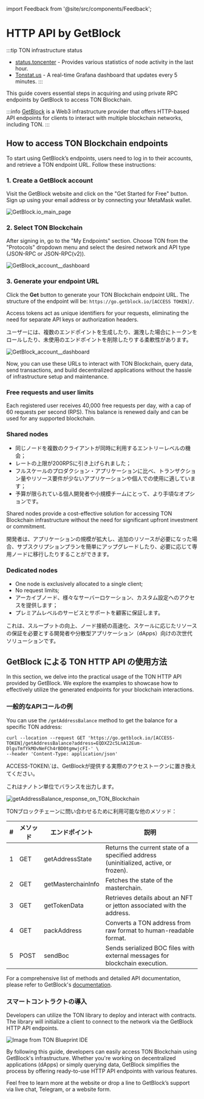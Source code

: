 import Feedback from '@site/src/components/Feedback';

# HTTP API by GetBlock

:::tip TON infrastructure status

- [status.toncenter](https://status.toncenter.com/) - Provides various statistics of node activity in the last hour.
- [Tonstat.us](https://tonstat.us/) - A real-time Grafana dashboard that updates every 5 minutes.
  :::

This guide covers essential steps in acquiring and using private RPC endpoints by GetBlock to access TON Blockchain.

:::info
[GetBlock](https://getblock.io/) is a Web3 infrastructure provider that offers HTTP-based API endpoints for clients to interact with multiple blockchain networks, including TON.
:::

## How to access TON Blockchain endpoints

To start using GetBlock’s endpoints, users need to log in to their accounts, and retrieve a TON endpoint URL. Follow these instructions:

### 1. Create a GetBlock account

Visit the GetBlock website and click on the "Get Started for Free" button. Sign up using your email address or by connecting your MetaMask wallet.

![GetBlock.io_main_page](/img/docs/getblock-img/unnamed-2.png?=RAW)

### 2. Select TON Blockchain

After signing in, go to the "My Endpoints" section. Choose TON from the "Protocols" dropdown menu and select the desired network and API type (JSON-RPC or JSON-RPC(v2)).

![GetBlock_account__dashboard](/img/docs/getblock-img/unnamed-4.png)

### 3. Generate your endpoint URL

Click the **Get** button to generate your TON Blockchain endpoint URL. The structure of the endpoint will be: `https://go.getblock.io/[ACCESS TOKEN]/`.

Access tokens act as unique identifiers for your requests, eliminating the need for separate API keys or authorization headers.

ユーザーには、複数のエンドポイントを生成したり、漏洩した場合にトークンをロールしたり、未使用のエンドポイントを削除したりする柔軟性があります。

![GetBlock_account__dashboard](/img/docs/getblock-img/unnamed-3.png)

Now, you can use these URLs to interact with TON Blockchain, query data, send transactions, and build decentralized applications without the hassle of infrastructure setup and maintenance.

### Free requests and user limits

Each registered user receives 40,000 free requests per day, with a cap of 60 requests per second (RPS). This balance is renewed daily and can be used for any supported blockchain.

### Shared nodes

- 同じノードを複数のクライアントが同時に利用するエントリーレベルの機会；
- レートの上限が200RPSに引き上げられました；
- フルスケールのプロダクション・アプリケーションに比べ、トランザクション量やリソース要件が少ないアプリケーションや個人での使用に適しています；
- 予算が限られている個人開発者や小規模チームにとって、より手頃なオプションです。

Shared nodes provide a cost-effective solution for accessing TON Blockchain infrastructure without the need for significant upfront investment or commitment.

開発者は、アプリケーションの規模が拡大し、追加のリソースが必要になった場合、サブスクリプションプランを簡単にアップグレードしたり、必要に応じて専用ノードに移行したりすることができます。

### Dedicated nodes

- One node is exclusively allocated to a single client;
- No request limits;
- アーカイブノード、様々なサーバーロケーション、カスタム設定へのアクセスを提供します；
- プレミアムレベルのサービスとサポートを顧客に保証します。

これは、スループットの向上、ノード接続の高速化、スケールに応じたリソースの保証を必要とする開発者や分散型アプリケーション（dApps）向けの次世代ソリューションです。

## GetBlock による TON HTTP API の使用方法

In this section, we delve into the practical usage of the TON HTTP API provided by GetBlock. We explore the examples to showcase how to effectively utilize the generated endpoints for your blockchain interactions.

### 一般的なAPIコールの例

You can use the `/getAddressBalance` method to get the balance for a specific TON address:

```
curl --location --request GET 'https://go.getblock.io/[ACCESS-TOKEN]/getAddressBalance?address=EQDXZ2c5LnA12Eum-DlguTmfYkMOvNeFCh4rBD0tgmwjcFI-' \    
--header 'Content-Type: application/json' 
```

ACCESS-TOKEN\\`は、GetBlockが提供する実際のアクセストークンに置き換えてください。

これはナノトン単位でバランスを出力します。

![getAddressBalance_response_on_TON_Blockchain](/img/docs/getblock-img/unnamed-2.png)

TONブロックチェーンに問い合わせるために利用可能な他のメソッド：

| # | メソッド | エンドポイント            | 説明                                                                                                                      |
| - | ---- | ------------------ | ----------------------------------------------------------------------------------------------------------------------- |
| 1 | GET  | getAddressState    | Returns the current state of a specified address (uninitialized, active, or frozen). |
| 2 | GET  | getMasterchainInfo | Fetches the state of the masterchain.                                                                   |
| 3 | GET  | getTokenData       | Retrieves details about an NFT or jetton associated with the address.                                   |
| 4 | GET  | packAddress        | Converts a TON address from raw format to human-readable format.                                        |
| 5 | POST | sendBoc            | Sends serialized BOC files with external messages for blockchain execution.                             |

For a comprehensive list of methods and detailed API documentation, please refer to GetBlock's [documentation](https://getblock.io/docs/ton/json-rpc/ton_jsonrpc/).

### スマートコントラクトの導入

Developers can utilize the TON library to deploy and interact with contracts. The library will initialize a client to connect to the network via the GetBlock HTTP API endpoints.

![Image from TON Blueprint IDE](/img/docs/getblock-img/unnamed-6.png)

By following this guide, developers can easily access TON Blockchain using GetBlock's infrastructure. Whether you're working on decentralized applications (dApps) or simply querying data, GetBlock simplifies the process by offering ready-to-use HTTP API endpoints with various features.

Feel free to learn more at the website or drop a line to GetBlock’s support via live chat, Telegram, or a website form.

<Feedback />

